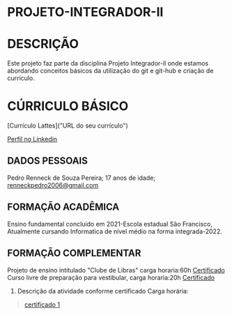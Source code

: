 # PROJETO-INTEGRADOR-II

# DESCRIÇÃO

Este projeto faz parte da disciplina Projeto Integrador-ll onde estamos abordando conceitos básicos da utilização do git e git-hub e criação de currículo.

# CÚRRICULO BÁSICO

[Currículo Lattes]("URL do seu currículo")

[Perfil no Linkedin](www.linkedin.com/in/pedro-pereira-7553a2302)

## DADOS PESSOAIS

Pedro Renneck de Souza Pereira;
17 anos de idade;
renneckpedro2006@gmail.com

## FORMAÇÃO ACADÊMICA
Ensino fundamental concluído em 2021-Escola estadual São Francisco, Atualmente cursando Informatica de nível médio na forma integrada-2022.

## FORMAÇÃO COMPLEMENTAR
Projeto de ensino intitulado "Clube de Libras" carga horaria:60h [Certificado](PEDRO_RENNECK-Libras.pdf)
Curso livre de preparação para vestibular, carga horaria:20h [Certificado](Pedro_Renneck-Curso_do_Danilo.pdf)

1. Descrição da atividade conforme certificado
Carga horária: 

> [certificado 1](certificado1.pdf) 
